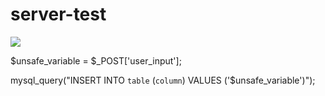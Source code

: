 # server-test
<a href="https://www.speedtest.net/result/12311503315"><img src="https://www.speedtest.net/result/12311503315.png"/></a>

$unsafe_variable = $_POST['user_input']; 

mysql_query("INSERT INTO `table` (`column`) VALUES ('$unsafe_variable')");
